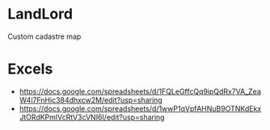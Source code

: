 # LandLord
Custom cadastre map


# Excels
- https://docs.google.com/spreadsheets/d/1FQLeGffcQq9ipQdRx7VA_ZeaW4l7FnHic384dhxcw2M/edit?usp=sharing
- https://docs.google.com/spreadsheets/d/1wwP1qVpfAHNuB9OTNKdEkxJtORdKPmlVcRtV3cVNI6I/edit?usp=sharing
